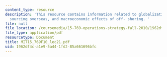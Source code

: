 ```yaml
---
content_type: resource
description: 'This resource contains information related to globalization, joint ventures,
  sourcing overseas, and macroeconomic effects of off- shoring. '
file: null
file_location: /coursemedia/15-769-operations-strategy-fall-2010/1962df4ca1e95a441fd285a661696bfc_MIT15_769F10_lec21.pdf
file_type: application/pdf
resourcetype: Document
title: MIT15_769F10_lec21.pdf
uid: 1962df4c-a1e9-5a44-1fd2-85a661696bfc
---
```

